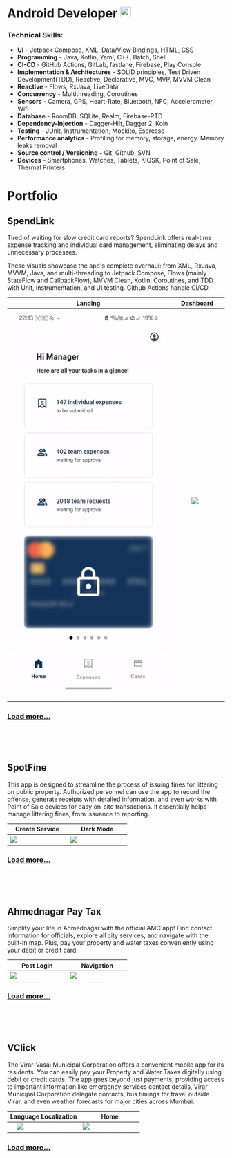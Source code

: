 # Android Developer    <a href=https://www.linkedin.com/in/shashank-yadav-91a228a3/><img src=/portfolio/assets/social/LinkedIN.png width="25" height="25"></img></a>

### Technical Skills:
 - **UI** - Jetpack Compose, XML, Data/View Bindings, HTML, CSS
 - **Programming** - Java, Kotlin, Yaml, C++, Batch, Shell
 - **CI-CD** - GitHub Actions, GitLab, fastlane, Firebase, Play Console
 - **Implementation & Architectures** - SOLID principles, Test Driven Development(TDD), Reactive, Declarative, MVC, MVP, MVVM Clean
 - **Reactive** - Flows, RxJava, LiveData
 - **Concurrency** - Multithreading, Coroutines
 - **Sensors** - Camera, GPS, Heart-Rate, Bluetooth, NFC, Accelerometer, Wifi
 - **Database** - RoomDB, SQLite, Realm, Firebase-RTD
 - **Dependency-Injection** - Dagger-Hilt, Dagger 2, Koin
 - **Testing** - JUnit, Instrumentation, Mockito, Espresso
 - **Performance analytics** - Profiling for memory, storage, energy. Memory leaks removal
 - **Source control / Versioning** - Git, Github, SVN
 - **Devices** - Smartphones, Watches, Tablets, KIOSK, Point of Sale, Thermal Printers
 
# Portfolio

## **SpendLink**

Tired of waiting for slow credit card reports? SpendLink offers real-time expense tracking and individual card management, eliminating delays and unnecessary processes.

These visuals showcase the app's complete overhaul: from XML, RxJava, MVVM, Java, and multi-threading to Jetpack Compose, Flows (mainly StateFlow and CallbackFlow), MVVM Clean, Kotlin, Coroutines, and TDD with Unit, Instrumentation, and UI testing. Github Actions handle CI/CD.

  Landing   |   Dashboard                            
:----------:|:-------------:     
![alt](/assets/vid/spendlink/Landing.gif)<span style="color:white">{: width="50%"}</span>   | ![](assets/vid/spendlink/Dashboard.gif)<span style="color:white">{: width="50%"}</span> 

<a href=/portfolio/SPENDLINK><h3><b>Load more...</b></h3></a>
<br />
<br />
<br />


## **SpotFine**

This app is designed to streamline the process of issuing fines for littering on public property. Authorized personnel can use the app to record the offense, generate receipts with detailed information, and even works with Point of Sale devices for easy on-site transactions. It essentially helps manage littering fines, from issuance to reporting.

  Create Service   |    Dark Mode                            
:-----------------:|:---------------:
![](/assets/vid/spotfine/Create_Service.gif)<span style="color:white">{: width="50%"}</span> | ![](assets/vid/spotfine/Night_Mode.gif)<span style="color:white">{: width="50%"}</span>


<a href=/portfolio/SPOTFINE><h3><b>Load more...</b></h3></a>
<br />
<br />
<br />


## **Ahmednagar Pay Tax**

Simplify your life in Ahmednagar with the official AMC app! Find contact information for officials, explore all city services, and navigate with the built-in map. Plus, pay your property and water taxes conveniently using your debit or credit card. 

  Post Login     |    Navigation                            
:---------------:|:---------------:
![](/assets/vid/ahmednagar/Post_Login_Landing.gif)<span style="color:white">{: width="50%"}</span> | ![](assets/vid/ahmednagar/Landing.gif)<span style="color:white">{: width="50%"}</span>


<a href=/portfolio/AHMEDNAGAR><h3><b>Load more...</b></h3></a>
<br />
<br />
<br />


## **VClick**

The Virar-Vasai Municipal Corporation offers a convenient mobile app for its residents.  You can easily pay your Property and Water Taxes digitally using debit or credit cards. The app goes beyond just payments, providing access to important information like emergency services contact details, Virar Municipal Corporation delegate contacts, bus timings for travel outside Virar, and even weather forecasts for major cities across Mumbai. 

  Language Localization     |    Home                            
:--------------------------:|:-------------:
![](/assets/vid/vclick/Language_Localization.gif)<span style="color:white">{: width="50%"}</span> | ![](assets/vid/vclick/Home.gif)<span style="color:white">{: width="50%"}</span>


<a href=/portfolio/VCLICK><h3><b>Load more...</b></h3></a>
<br />
<br />
<br />
